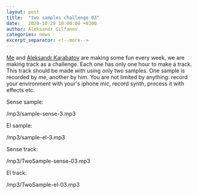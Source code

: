 ```yaml
---
layout: post
title:  "two samples challenge 03"
date:   2020-10-29 10:00:00 +0300
author: Aleksandr Gilfanov
categories: news
excerpt_separator: <!--more-->
---
```

[Me](https://github.com/aleksandrgilfanov) and
[Aleksandr Karabatov](https://github.com/elektron314) are making some fun
every week, we are making track as a challenge. Each one has only one hour to
make a track. This track should be made with using only two samples. One sample
is recorded by me, another by him. You are not limited by anything: record
your environment with your's iphone mic, record synth, process it with effects etc.
<!--more-->
Sense sample:

/mp3/sample-sense-3.mp3

El sample:

/mp3/sample-el-3.mp3

Sense track:

/mp3/TwoSample-sense-03.mp3

El track:

/mp3/TwoSample-el-03.mp3
